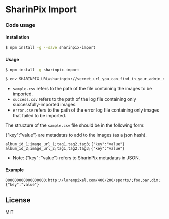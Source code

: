 # SharinPix Import

### Code usage

#### Installation
```sh
$ npm install -g --save sharinpix-import
```

#### Usage

```sh
$ npm install -g sharinpix-import
```

```sh
$ env SHARINPIX_URL=sharinpix://secret_url_you_can_find_in_your_admin_dashboard sharinpix-import sample.csv > success.csv 2> error.csv
```

- ``` sample.csv ``` refers to the  path of the file containing the images to be imported.
-  ``` success.csv ``` refers to the path of the log file containing only successfully-imported images.
-  ``` error.csv ``` refers to the path of the error log file containing only images that failed to be imported.

The structure of the ``` sample.csv ``` file should be in the following form:

{"key":"value"} are metadatas to add to the images (as a json hash).

```
album_id_1;image_url_1;tag1,tag2,tag3;{"key":"value"}
album_id_2;image_url_2;tag1,tag2,tag3;{"key":"value"}
```
- Note: {"key": "value"} refers to SharinPix metadatas in JSON.
#### Example
```
000000000000000000;http://lorempixel.com/400/200/sports/;foo,bar,dim;{"key":"value"}
```
License
----

MIT
